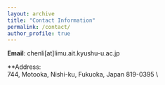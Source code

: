 ```yaml
---
layout: archive
title: "Contact Information"
permalink: /contact/
author_profile: true
---
```



**Email**: chenli[at]limu.ait.kyushu-u.ac.jp

**Address: \
744, Motooka, Nishi-ku, Fukuoka, Japan 819-0395 \
